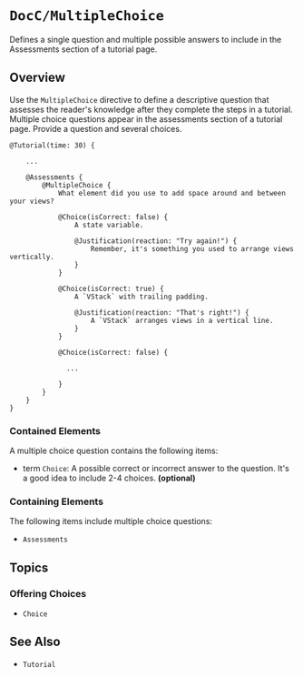 # ``DocC/MultipleChoice``

Defines a single question and multiple possible answers to include in the Assessments section of a tutorial page.

## Overview

Use the `MultipleChoice` directive to define a descriptive question that assesses the reader's knowledge after they complete the steps in a tutorial. Multiple choice questions appear in the assessments section of a tutorial  page. Provide a question and several choices.

```
@Tutorial(time: 30) {
    
    ...

    @Assessments {
        @MultipleChoice {
            What element did you use to add space around and between your views?

            @Choice(isCorrect: false) {
                A state variable.

                @Justification(reaction: "Try again!") {
                    Remember, it's something you used to arrange views vertically.
                }
            }

            @Choice(isCorrect: true) {
                A `VStack` with trailing padding.

                @Justification(reaction: "That's right!") {
                    A `VStack` arranges views in a vertical line.
                }
            }

            @Choice(isCorrect: false) {
              
              ...
              
            }
        }  
    }
}
```

### Contained Elements

A multiple choice question contains the following items:

- term ``Choice``: A possible correct or incorrect answer to the question. It's a good idea to include 2-4 choices. **(optional)**

### Containing Elements

The following items include multiple choice questions:

- ``Assessments``

## Topics

### Offering Choices

- ``Choice``

## See Also

- ``Tutorial``

<!-- Copyright (c) 2021 Apple Inc and the Swift Project authors. All Rights Reserved. -->
